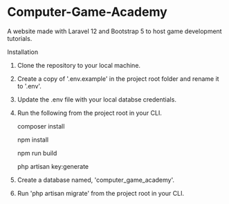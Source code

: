 # Computer-Game-Academy
A website made with Laravel 12 and Bootstrap 5 to host game development tutorials.

Installation
1. Clone the repository to your local machine.
2. Create a copy of '.env.example' in the project root folder and rename it to '.env'.
3. Update the .env file with your local databse credentials.
4. Run the following from the project root in your CLI.

    composer install
   
    npm install
   
    npm run build
   
    php artisan key:generate

5. Create a database named, 'computer_game_academy'.
6. Run 'php artisan migrate' from the project root in your CLI.
